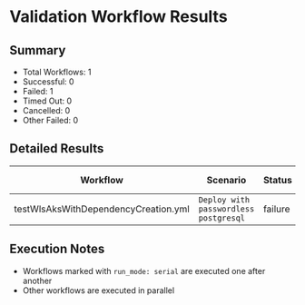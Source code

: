 # Validation Workflow Results

## Summary
- Total Workflows: 1
- Successful: 0
- Failed: 1
- Timed Out: 0
- Cancelled: 0
- Other Failed: 0

## Detailed Results

| Workflow | Scenario | Status | Duration | Run URL |
|----------|----------|---------|-----------|----------|
| testWlsAksWithDependencyCreation.yml | `Deploy with passwordless postgresql` | failure | 0h:9m:37s | [View Run](https://github.com/azure-javaee/weblogic-azure/actions/runs/16983856703) |


## Execution Notes
- Workflows marked with `run_mode: serial` are executed one after another
- Other workflows are executed in parallel
